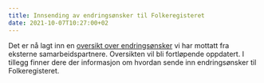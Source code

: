 ```yaml
---
title: Innsending av endringsønsker til Folkeregisteret
date: 2021-10-07T10:27:00+02
---
```


Det er nå lagt inn en [oversikt over endringsønsker](https://skatteetaten.github.io/folkeregisteret-api-dokumentasjon/innsending-av-endringsonsker-til-folkeregisteret/) vi har mottatt fra eksterne samarbeidspartnere. Oversikten vil bli fortløpende oppdatert.  I tillegg finner dere der informasjon om hvordan sende inn endringsønsker til Folkeregisteret.
